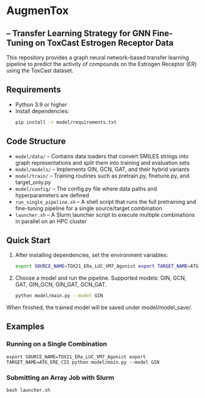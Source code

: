 
# AugmenTox
## – Transfer Learning Strategy for GNN Fine-Tuning on ToxCast Estrogen Receptor Data

This repository provides a graph neural network–based transfer learning pipeline to predict the activity of compounds on the Estrogen Receptor (ER) using the ToxCast dataset.

## Requirements
- Python 3.9 or higher
- Install dependencies:  
  ```bash
  pip install -r model/requirements.txt
  ```

## Code Structure
- `model/data/` – Contains data loaders that convert SMILES strings into graph representations and split them into training and evaluation sets
- `model/models/` – Implements GIN, GCN, GAT, and their hybrid variants
- `model/train/` – Training routines such as pretrain.py, finetune.py, and target_only.py
- `model/config/` – The config.py file where data paths and hyperparameters are defined
- `run_single_pipeline.sh` – A shell script that runs the full pretraining and fine-tuning pipeline for a single source/target combination
- `launcher.sh` – A Slurm launcher script to execute multiple combinations in parallel on an HPC cluster

## Quick Start

1. After installing dependencies, set the environment variables:
    ```bash
   export SOURCE_NAME=TOX21_ERa_LUC_VM7_Agonist export TARGET_NAME=ATG_ERE_CIS
    ```

2. Choose a model and run the pipeline. Supported models: GIN, GCN, GAT, GIN_GCN, GIN_GAT, GCN_GAT.
    ```bash
   python model/main.py --model GIN
    ```


When finished, the trained model will be saved under model/model_save/.

## Examples

### Running on a Single Combination
    export SOURCE_NAME=TOX21_ERa_LUC_VM7_Agonist export TARGET_NAME=ATG_ERE_CIS python model/main.py --model GIN



### Submitting an Array Job with Slurm
    bash launcher.sh

